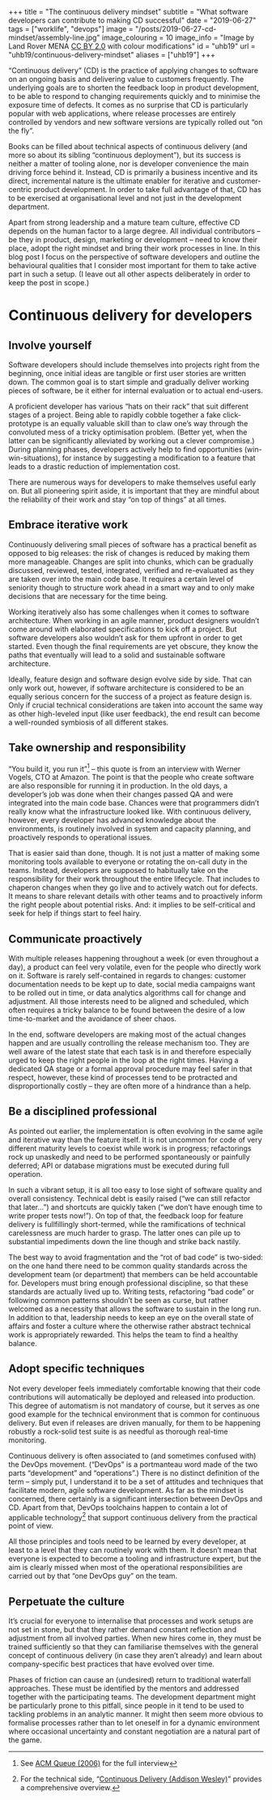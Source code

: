 +++
title = "The continuous delivery mindset"
subtitle = "What software developers can contribute to making CD successful"
date = "2019-06-27"
tags = ["worklife", "devops"]
image = "/posts/2019-06-27-cd-mindset/assembly-line.jpg"
image_colouring = 10
image_info = "Image by Land Rover MENA [CC BY 2.0](http://creativecommons.org/licenses/by/2.0) with colour modifications"
id = "uhb19"
url = "uhb19/continuous-delivery-mindset"
aliases = ["uhb19"]
+++

“Continuous delivery” (CD) is the practice of applying changes to software on an ongoing basis and delivering value to customers frequently. The underlying goals are to shorten the feedback loop in product development, to be able to respond to changing requirements quickly and to minimise the exposure time of defects. It comes as no surprise that CD is particularly popular with web applications, where release processes are entirely controlled by vendors and new software versions are typically rolled out “on the fly”.

Books can be filled about technical aspects of continuous delivery (and more so about its sibling “continuous deployment”), but its success is neither a matter of tooling alone, nor is developer convenience the main driving force behind it. Instead, CD is primarily a business incentive and its direct, incremental nature is the ultimate enabler for iterative and customer-centric product development. In order to take full advantage of that, CD has to be exercised at organisational level and not just in the development department.

Apart from strong leadership and a mature team culture, effective CD depends on the human factor to a large degree. All individual contributors – be they in product, design, marketing or development – need to know their place, adopt the right mindset and bring their work processes in line. In this blog post I focus on the perspective of software developers and outline the behavioural qualities that I consider most important for them to take active part in such a setup. (I leave out all other aspects deliberately in order to keep the post in scope.)

# Continuous delivery for developers

## Involve yourself

Software developers should include themselves into projects right from the beginning, once initial ideas are tangible or first user stories are written down. The common goal is to start simple and gradually deliver working pieces of software, be it either for internal evaluation or to actual end-users.

A proficient developer has various “hats on their rack” that suit different stages of a project. Being able to rapidly cobble together a fake click-prototype is an equally valuable skill than to claw one’s way through the convoluted mess of a tricky optimisation problem. (Better yet, when the latter can be significantly alleviated by working out a clever compromise.) During planning phases, developers actively help to find opportunities (win-win-situations), for instance by suggesting a modification to a feature that leads to a drastic reduction of implementation cost.

There are numerous ways for developers to make themselves useful early on. But all pioneering spirit aside, it is important that they are mindful about the reliability of their work and stay “on top of things” at all times.

## Embrace iterative work

Continuously delivering small pieces of software has a practical benefit as opposed to big releases: the risk of changes is reduced by making them more manageable. Changes are split into chunks, which can be gradually discussed, reviewed, tested, integrated, verified and re-evaluated as they are taken over into the main code base. It requires a certain level of seniority though to structure work ahead in a smart way and to only make decisions that are necessary for the time being.

Working iteratively also has some challenges when it comes to software architecture. When working in an agile manner, product designers wouldn’t come around with elaborated specifications to kick off a project. But software developers also wouldn’t ask for them upfront in order to get started. Even though the final requirements are yet obscure, they know the paths that eventually will lead to a solid and sustainable software architecture.

Ideally, feature design and software design evolve side by side. That can only work out, however, if software architecture is considered to be an equally serious concern for the success of a project as feature design is. Only if crucial technical considerations are taken into account the same way as other high-leveled input (like user feedback), the end result can become a well-rounded symbiosis of all different stakes.

## Take ownership and responsibility

“You build it, you run it”[^1] – this quote is from an interview with Werner Vogels, CTO at Amazon. The point is that the people who create software are also responsible for running it in production. In the old days, a developer’s job was done when their changes passed QA and were integrated into the main code base. Chances were that programmers didn’t really know what the infrastructure looked like. With continuous delivery, however, every developer has advanced knowledge about the environments, is routinely involved in system and capacity planning, and proactively responds to operational issues.

That is easier said than done, though. It is not just a matter of making some monitoring tools available to everyone or rotating the on-call duty in the teams. Instead, developers are supposed to habitually take on the responsibility for their work throughout the entire lifecycle. That includes to chaperon changes when they go live and to actively watch out for defects. It means to share relevant details with other teams and to proactively inform the right people about potential risks. And: it implies to be self-critical and seek for help if things start to feel hairy.

## Communicate proactively

With multiple releases happening throughout a week (or even throughout a day), a product can feel very volatile, even for the people who directly work on it. Software is rarely self-contained in regards to changes: customer documentation needs to be kept up to date, social media campaigns want to be rolled out in time, or data analytics algorithms call for change and adjustment. All those interests need to be aligned and scheduled, which often requires a tricky balance to be found between the desire of a low time-to-market and the avoidance of sheer chaos.

In the end, software developers are making most of the actual changes happen and are usually controlling the release mechanism too. They are well aware of the latest state that each task is in and therefore especially urged to keep the right people in the loop at the right times. Having a dedicated QA stage or a formal approval procedure may feel safer in that respect, however, these kind of processes tend to be protracted and disproportionally costly – they are often more of a hindrance than a help.

## Be a disciplined professional

As pointed out earlier, the implementation is often evolving in the same agile and iterative way than the feature itself. It is not uncommon for code of very different maturity levels to coexist while work is in progress; refactorings rock up unaskedly and need to be performed spontaneously or painfully deferred; API or database migrations must be executed during full operation.

In such a vibrant setup, it is all too easy to lose sight of software quality and overall consistency. Technical debt is easily raised (“we can still refactor that later…”) and shortcuts are quickly taken (“we don’t have enough time to write proper tests now!”). On top of that, the feedback loop for feature delivery is fullfillingly short-termed, while the ramifications of technical carelessness are much harder to grasp. The latter ones can pile up to substantial impediments down the line though and strike back nastily.

The best way to avoid fragmentation and the “rot of bad code” is two-sided: on the one hand there need to be common quality standards across the development team (or department) that members can be held accountable for. Developers must bring enough professional discipline, so that these standards are actually lived up to. Writing tests, refactoring “bad code” or following common patterns shouldn’t be seen as curse, but rather welcomed as a necessity that allows the software to sustain in the long run. In addition to that, leadership needs to keep an eye on the overall state of affairs and foster a culture where the otherwise rather abstract technical work is appropriately rewarded. This helps the team to find a healthy balance.

## Adopt specific techniques

Not every developer feels immediately comfortable knowing that their code contributions will automatically be deployed and released into production. This degree of automatism is not mandatory of course, but it serves as one good example for the technical environment that is common for continuous delivery. But even if releases are driven manually, for them to be happening robustly a rock-solid test suite is as needful as thorough real-time monitoring.

Continuous delivery is often associated to (and sometimes confused with) the DevOps movement. (“DevOps” is a portmanteau word made of the two parts “development” and “operations”.) There is no distinct definition of the term – simply put, I understand it to be a set of attitudes and techniques that facilitate modern, agile software development. As far as the mindset is concerned, there certainly is a significant intersection between DevOps and CD. Apart from that, DevOps toolchains happen to contain a lot of applicable technology[^2] that support continuous delivery from the practical point of view.

All those principles and tools need to be learned by every developer, at least to a level that they can routinely work with them. It doesn’t mean that everyone is expected to become a tooling and infrastructure expert, but the aim is clearly missed when most of the operational responsibilities are carried out by that “one DevOps guy” on the team.

## Perpetuate the culture

It’s crucial for everyone to internalise that processes and work setups are not set in stone, but that they rather demand constant reflection and adjustment from all involved parties. When new hires come in, they must be trained sufficiently so that they can familiarise themselves with the general concept of continuous delivery (in case they aren’t already) and learn about company-specific best practices that have evolved over time.

Phases of friction can cause an (undesired) return to traditional waterfall approaches. These must be identified by the mentors and addressed together with the participating teams. The development department might be particularly prone to this pitfall, since people in it tend to be used to tackling problems in an analytic manner. It might then seem more obvious to formalise processes rather than to let oneself in for a dynamic environment where occasional uncertainty and constant negotiation are a natural part of the game.


[^1]: See [ACM Queue (2006)](https://queue.acm.org/detail.cfm?id=1142065) for the full interview

[^2]: For the technical side, “[Continuous Delivery (Addison Wesley)](https://www.amazon.com/dp/0321601912)” provides a comprehensive overview.
